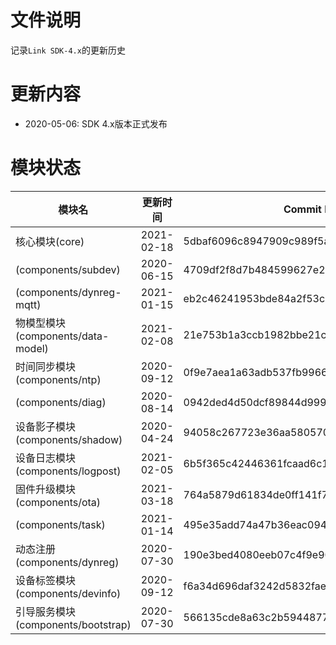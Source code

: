 # 文件说明

记录`Link SDK-4.x`的更新历史

# 更新内容

+ 2020-05-06: SDK 4.x版本正式发布

# 模块状态


| 模块名                              | 更新时间    | Commit ID
|-------------------------------------|-------------|---------------------------------------------
| 核心模块(core)                      | 2021-02-18  | 5dbaf6096c8947909c989f5aea670fd96fec92da
| (components/subdev)                 | 2020-06-15  | 4709df2f8d7b484599627e2644c646e859d90ad8
| (components/dynreg-mqtt)            | 2021-01-15  | eb2c46241953bde84a2f53cb221b93a93573ecf6
| 物模型模块(components/data-model)   | 2021-02-08  | 21e753b1a3ccb1982bbe21cd33ac5bf902de0aaa
| 时间同步模块(components/ntp)        | 2020-09-12  | 0f9e7aea1a63adb537fb99662a1d16ec984915af
| (components/diag)                   | 2020-08-14  | 0942ded4d50dcf89844d999a1721b65d0fe9bf57
| 设备影子模块(components/shadow)     | 2020-04-24  | 94058c267723e36aa58057095f55424de24ba345
| 设备日志模块(components/logpost)    | 2021-02-05  | 6b5f365c42446361fcaad6c13d514cd0b3164d2d
| 固件升级模块(components/ota)        | 2021-03-18  | 764a5879d61834de0ff141f70eef0ec105425e81
| (components/task)                   | 2021-01-14  | 495e35add74a47b36eac094ca12cbbb37dab8372
| 动态注册(components/dynreg)         | 2020-07-30  | 190e3bed4080eeb07c4f9e907cb7c3d966dfab53
| 设备标签模块(components/devinfo)    | 2020-09-12  | f6a34d696daf3242d5832fae997897325bf0f002
| 引导服务模块(components/bootstrap)  | 2020-07-30  | 566135cde8a63c2b5944877ea8c8189c0712b4f7



